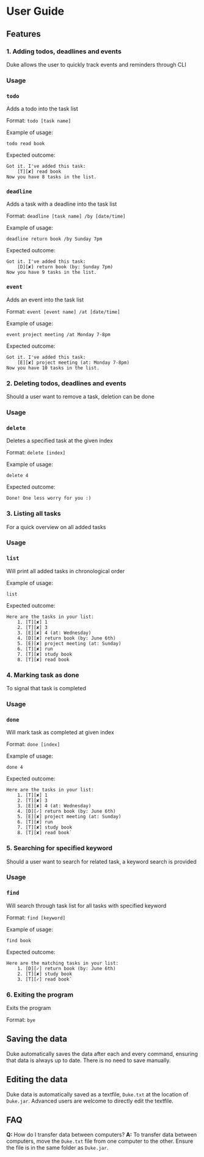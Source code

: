 # User Guide

## Features 

### 1. Adding todos, deadlines and events
Duke allows the user to quickly track events and reminders through CLI

### Usage

### `todo`

Adds a todo into the task list

Format: `todo [task name]`

Example of usage: 

`todo read book`

Expected outcome:

```
Got it. I've added this task:
	[T][✘] read book
Now you have 8 tasks in the list.
```

### `deadline`

Adds a task with a deadline into the task list

Format: `deadline [task name] /by [date/time]`

Example of usage:

`deadline return book /by Sunday 7pm`

Expected outcome:

```
Got it. I've added this task:
	[D][✘] return book (by: Sunday 7pm)
Now you have 9 tasks in the list.
```

### `event`

Adds an event into the task list

Format: `event [event name] /at [date/time]`

Example of usage:

`event project meeting /at Monday 7-8pm`

Expected outcome:

```
Got it. I've added this task:
	[E][✘] project meeting (at: Monday 7-8pm)
Now you have 10 tasks in the list.
```

### 2. Deleting todos, deadlines and events
Should a user want to remove a task, deletion can be done

### Usage

### `delete`

Deletes a specified task at the given index

Format: `delete [index]`

Example of usage:

`delete 4`

Expected outcome:

`Done! One less worry for you :)`

### 3. Listing all tasks
For a quick overview on all added tasks

### Usage

### `list`

Will print all added tasks in chronological order

Example of usage:

`list`

Expected outcome:

```
Here are the tasks in your list:
	1. [T][✘] 1
	2. [T][✘] 3
	3. [E][✘] 4 (at: Wednesday)
	4. [D][✘] return book (by: June 6th)
	5. [E][✘] project meeting (at: Sunday)
	6. [T][✘] run
	7. [T][✘] study book
	8. [T][✘] read book
```

### 4. Marking task as done
To signal that task is completed

### Usage

### `done`

Will mark task as completed at given index

Format: `done [index]`

Example of usage:

`done 4`

Expected outcome:

```
Here are the tasks in your list:
	1. [T][✘] 1
	2. [T][✘] 3
	3. [E][✘] 4 (at: Wednesday)
	4. [D][✓] return book (by: June 6th)
	5. [E][✘] project meeting (at: Sunday)
	6. [T][✘] run
	7. [T][✘] study book
	8. [T][✘] read book`
```

### 5. Searching for specified keyword
Should a user want to search for related task, a keyword search is provided

### Usage

### `find`

Will search through task list for all tasks with specified keyword

Format: `find [keyword]`

Example of usage:

`find book`

Expected outcome:

```
Here are the matching tasks in your list:
	1. [D][✓] return book (by: June 6th)
	2. [T][✘] study book
	3. [T][✓] read book`
```

### 6. Exiting the program
Exits the program

Format: `bye`

## Saving the data
Duke automatically saves the data after each and every command, ensuring that data is always up to date. There is no need to save manually.

## Editing the data
Duke data is automatically saved as a textfile, `Duke.txt` at the location of `Duke.jar`. Advanced users are welcome to directly edit the textfile.

## FAQ
**Q:** How do I transfer data between computers?
**A:** To transfer data between computers, move the `Duke.txt` file from one computer to the other. Ensure the file is in the same folder as `Duke.jar`.
